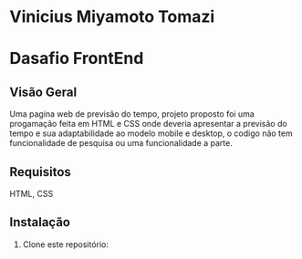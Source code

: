 # Vinicius Miyamoto Tomazi
# Dasafio FrontEnd

## Visão Geral

Uma pagina web de previsão do tempo, projeto proposto foi uma progamação feita em HTML e CSS onde deveria apresentar a previsão do tempo e sua adaptabilidade ao modelo mobile e desktop, o codigo não tem funcionalidade de pesquisa ou uma funcionalidade a parte.

## Requisitos

HTML, CSS

## Instalação
1. Clone este repositório:







